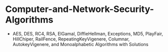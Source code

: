# Computer-and-Network-Security-Algorithms
* AES, DES, RC4, RSA, ElGamal, DiffieHellman, Exceptions, MD5, PlayFair, HillChiper, RailFence, RepeatingKeyVigenere, Columnar, AutokeyVigenere, and Monoalphabetic Algorithms with Solutions
